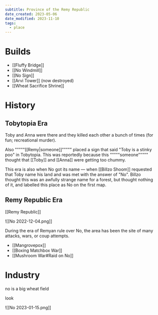 ```yaml
---
subtitle: Province of the Remy Republic
date_created: 2023-05-06
date_modified: 2023-11-10
tags:
  - place
---
```


# Builds

- [[Fluffy Bridge]]
- [[No Windmill]]
- [[No Sign]]
- [[Arvi Tower]] (now destroyed)
- [[Wheat Sacrifice Shrine]]

# History

## Tobytopia Era

Toby and Anna were there and they killed each other a bunch of times (for fun; recreational murder).

Also """""[[Remy|someone]]""""" placed a sign that said "Toby is a stinky poo" in Tobytopia. This was reportedly because this """""someone""""" thought that [[Toby]] and [[Anna]] were getting too chummy.

This era is also when No got its name — when [[Billzo Shoom]] requested that Toby name his land and was met with the answer of "No". Billzo thought this was an awfully strange name for a forest, but thought nothing of it, and labelled this place as No on the first map.

## Remy Republic Era

[[Remy Republic]]

![[No 2022-12-04.png]]

During the era of Remyan rule over No, the area has been the site of many attacks, wars, or coup attempts.
- [[Mangrovepox]]
- [[Boxing Matchbox War]]
- [[Mushroom War#Raid on No]]

# Industry

no is a big wheat field

look

![[No 2023-01-15.png]]